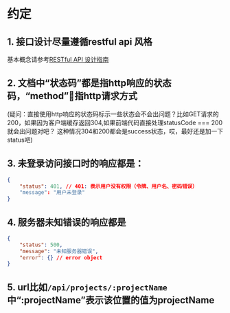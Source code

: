 # 约定

## 1. 接口设计尽量遵循restful api 风格
基本概念请参考[RESTful API 设计指南](http://www.ruanyifeng.com/blog/2014/05/restful_api.html)

## 2. 文档中“状态码”都是指http响应的状态码，“method”指http请求方式
(疑问：直接使用http响应的状态码标示一些状态会不会出问题？比如GET请求的200，如果因为客户端缓存返回304,如果前端代码直接处理statusCode === 200 就会出问题对吧？
这种情况304和200都会是success状态，哎，最好还是加一下status吧)

## 3. 未登录访问接口时的响应都是：

```json
{
    "status": 401, // 401: 表示用户没有权限（令牌、用户名、密码错误）
    "message": "用户未登录"
}
```

## 4. 服务器未知错误的响应都是

```json
{
    "status": 500,
    "message": "未知服务器错误",
    "error": {} // error object
}
```
## 5. url比如`/api/projects/:projectName`中“:projectName”表示该位置的值为projectName